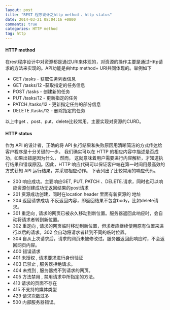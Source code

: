 ```yaml
---
layout: post
title: "REST 程序设计之http method 、http status"
date: 2014-03-21 08:04:16 +0800
comments: true
categories: HTTP method
tag: http
---
```


#### HTTP method
在rest程序设计中对资源都是通过URI来体现的，对资源的操作主要是通过Http请求的方法来实现的。API功能是由http method+ URI共同体现的。举例如下

- GET /tasks - 获取任务列表信息
- GET /tasks/12 -获取指定的任务信息
- POST /tasks - 创建新的任务
- PUT /tasks/12 - 更新指定的任务
- PATCH /tasks/12 - 更新指定任务的部分信息
- DELETE /tasks/12 - 删除指定的任务

以上中get 、post、put、delete比较常用。主要实现对资源的CURD。


#### HTTP status

作为 API 的设计者，正确的将 API 执行结果和失败原因用清晰简洁的方式传达给客户程序是十分关键的一步。 我们确实可以在 HTTP 的相应内容中描述是否成功，如果出错是因为什么， 然而， 这就意味着用户需要进行内容解析，才知道执行结果和错误原因。因此，HTTP 响应代码可以保证客户端在第一时间用最高效的方式获知 API 运行结果，并采取相应动作。 下表列出了比较常用的响应代码。

- 200 响应成功。主要响应GET, PUT, PATCH 、DELETE.请求，同时也可以响应资源创建成功无返回结果的post请求
- 201 资源成功创建，同时在location header 里面有新资源的 地址
- 204 返回请求成功 不反返回内容，即返回结果不包含body，比如delete请求。
- 301 重定向 , 请求的网页已被永久移动到新位置。服务器返回此响应时，会自动将请求者转到新位置。
- 302 重定向 , 请求的网页临时移动到新位置，但求者应继续使用原有位置来进行以后的请求。302 会自动将请求者转到不同的临时位置。
- 304 自从上次请求后，请求的网页未被修改过。服务器返回此响应时，不会返回网页内容。
- 400 错误请求
- 401 未授权 , 请求要求进行身份验证
- 403 已禁止 , 服务器拒绝请求。
- 404 未找到 , 服务器找不到请求的网页。
- 405 方法禁用 , 禁用请求中所指定的方法。
- 410 请求的页面不存在
- 415 不支持的媒体类型
- 429 请求次数过多
- 500 内部服务器错误。

